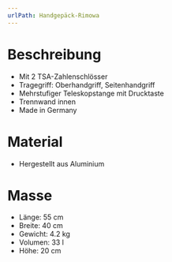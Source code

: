 ```yaml
---
urlPath: Handgepäck-Rimowa
---
```


# Beschreibung

- Mit 2 TSA-Zahlenschlösser
- Tragegriff: Oberhandgriff, Seitenhandgriff
- Mehrstufiger Teleskopstange mit Drucktaste
- Trennwand innen
- Made in Germany

# Material

- Hergestellt aus Aluminium

# Masse

- Länge: 55 cm
- Breite: 40 cm
- Gewicht: 4.2 kg
- Volumen: 33 l
- Höhe: 20 cm
